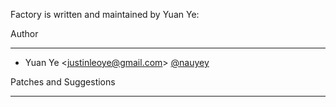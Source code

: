 Factory is written and maintained by Yuan Ye:

Author
- - -

* Yuan Ye \<<justinleoye@gmail.com>\> [@nauyey](https://github.com/nauyey)

Patches and Suggestions
- - - - - - - - - - - -
